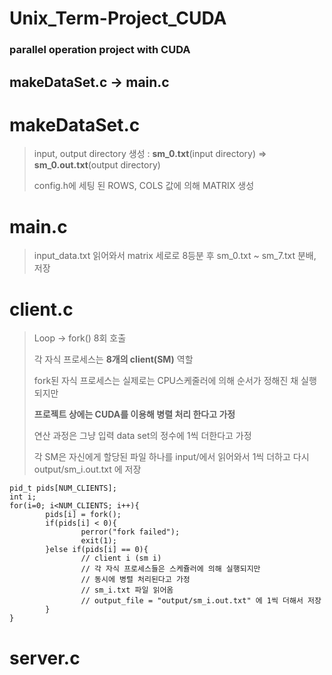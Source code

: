# Unix_Term-Project_CUDA
### parallel operation project with CUDA

makeDataSet.c -> main.c
----
# makeDataSet.c
>input, output directory 생성 : **sm_0.txt**(input directory) => **sm_0.out.txt**(output directory)
>
>
>
>config.h에 세팅 된 ROWS, COLS 값에 의해 MATRIX 생성

# main.c
>input_data.txt 읽어와서 matrix 세로로 8등분 후 sm_0.txt ~ sm_7.txt 분배, 저장

# client.c
>Loop -> fork() 8회 호출
>
>각 자식 프로세스는 **8개의 client(SM)** 역할
> 
> 
>fork된 자식 프로세스는 실제로는 CPU스케줄러에 의해 순서가 정해진 채 실행되지만
>
>**프로젝트 상에는 CUDA를 이용해 병렬 처리 한다고 가정**
>
>연산 과정은 그냥 입력 data set의 정수에 1씩 더한다고 가정
> 
>각 SM은 자신에게 할당된 파일 하나를 input/에서 읽어와서 1씩 더하고 다시 output/sm_i.out.txt 에 저장
>


```
pid_t pids[NUM_CLIENTS];
int i;
for(i=0; i<NUM_CLIENTS; i++){
        pids[i] = fork();
        if(pids[i] < 0){
                perror("fork failed");
                exit(1);
        }else if(pids[i] == 0){
                // client i (sm i)
                // 각 자식 프로세스들은 스케쥴러에 의해 실행되지만
                // 동시에 병렬 처리된다고 가정
                // sm_i.txt 파일 읽어옴
                // output_file = "output/sm_i.out.txt" 에 1씩 더해서 저장
        }
}

```

# server.c

